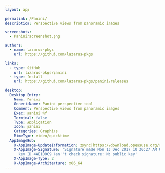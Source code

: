 ```yaml
---
layout: app

permalink: /Panini/
description: Perspective views from panoramic images

screenshots:
  - Panini/screenshot.png

authors:
  - name: lazarus-pkgs
    url: https://github.com/lazarus-pkgs

links:
  - type: GitHub
    url: lazarus-pkgs/panini
  - type: Install
    url: https://github.com/lazarus-pkgs/panini/releases

desktop:
  Desktop Entry:
    Name: Panini
    GenericName: Panini perspective tool
    Comment: Perspective views from panoramic images
    Exec: panini %f
    Terminal: false
    Type: Application
    Icon: panini
    Categories: Graphics
    MimeType: video/quicktime
  AppImageHub:
    X-AppImage-UpdateInformation: zsync|https://download.opensuse.org/repositories/home:/jubalh:/panini/AppImage/panini-latest-x86_64.AppImage.zsync
    X-AppImage-Signature: 'Signature made Mon 11 Dec 2017 10:30:27 AM UTC using RSA
      key ID 4AE1D0C9 Can''t check signature: No public key'
    X-AppImage-Type: 2
    X-AppImage-Architecture: x86_64
---
```

